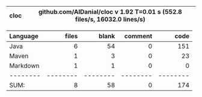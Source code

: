 

cloc|github.com/AlDanial/cloc v 1.92  T=0.01 s (552.8 files/s, 16032.0 lines/s)
--- | ---

Language|files|blank|comment|code
:-------|-------:|-------:|-------:|-------:
Java|6|54|0|151
Maven|1|3|0|23
Markdown|1|1|0|0
--------|--------|--------|--------|--------
SUM:|8|58|0|174
